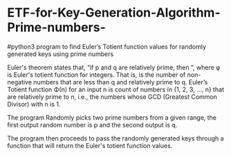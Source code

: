 # ETF-for-Key-Generation-Algorithm-Prime-numbers-
#python3 program to find Euler’s Totient function values for randomly generated keys using prime numbers


Euler's theorem states that, “if p and q are relatively prime, then ”, where φ is Euler's totient function for integers. That is, is the number of non-negative numbers that are less than q and relatively prime to q. Euler’s Totient function Φ(n) for an input n is count of numbers in {1, 2, 3, …, n} that are relatively prime to n, i.e., the numbers whose GCD (Greatest Common Divisor) with n is 1.


The program Randomly picks two prime numbers from a given range, the first output random number is p and the second output is q.

The program then proceeds to pass the randomly generated keys through a function that will return the Euler's totient function values.
